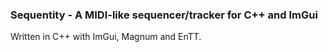 ### Sequentity - A MIDI-like sequencer/tracker for C++ and ImGui

Written in C++ with ImGui, Magnum and EnTT.